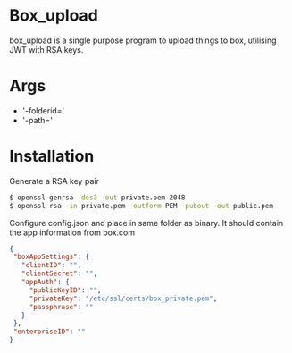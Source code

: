 # Box_upload

box_upload is a single purpose program to upload things to box, utilising JWT with RSA keys.

# Args
 - '-folderid=<id>'
 - '-path=<item to upload>'


# Installation
 Generate a RSA key pair

 ```sh
$ openssl genrsa -des3 -out private.pem 2048
$ openssl rsa -in private.pem -outform PEM -pubout -out public.pem
```

Configure config.json and place in same folder as binary. It should contain the app information from box.com

 ```json
{
  "boxAppSettings": {
    "clientID": "",
    "clientSecret": "",
    "appAuth": {
      "publicKeyID": "",
      "privateKey": "/etc/ssl/certs/box_private.pem",
      "passphrase": ""
    }
  },
  "enterpriseID": ""
}
```
